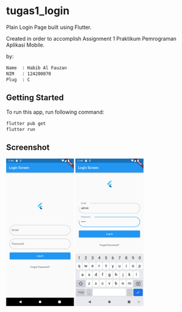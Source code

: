 # tugas1_login
Plain Login Page built using Flutter.

Created in order to accomplish Assignment 1 Praktikum Pemrograman Aplikasi Mobile.

by:
```
Name  : Habib Al Fauzan
NIM   : 124200070
Plug  : C
```

## Getting Started
To run this app, run following command:
```
flutter pub get
flutter run
```

## Screenshot
<img src="assets/Screenshot_1663393466.png" height="400em"/>&nbsp;<img src="assets/Screenshot_1663393492.png" height="400em" />
